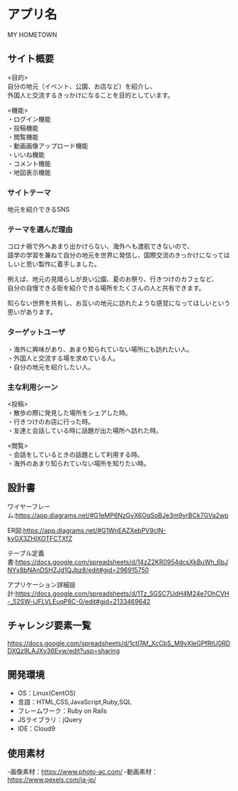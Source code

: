# アプリ名
MY HOMETOWN

## サイト概要
<目的></br>
自分の地元（イベント、公園、お店など）を紹介し、</br>
外国人と交流するきっかけになることを目的としています。

<機能></br>
・ログイン機能</br>
・投稿機能</br>
・閲覧機能</br>
・動画画像アップロード機能</br>
・いいね機能</br>
・コメント機能</br>
・地図表示機能</br>

### サイトテーマ
地元を紹介できるSNS

### テーマを選んだ理由
コロナ禍で外へあまり出かけらない、海外へも渡航できないので、</br>
語学の学習を兼ねて自分の地元を世界に発信し、国際交流のきっかけになってほしいと思い製作に着手しました。

例えば、地元の見晴らしが良い公園、夏のお祭り、行きつけのカフェなど、</br>
自分の自慢できる街を紹介できる場所をたくさんの人と共有できます。

知らない世界を共有し、お互いの地元に訪れたような感覚になってほしいという思いがあります。

### ターゲットユーザ
・海外に興味があり、あまり知られていない場所にも訪れたい人。</br>
・外国人と交流する場を求めている人。</br>
・自分の地元を紹介したい人。</br>

### 主な利用シーン
<投稿></br>
・散歩の際に発見した場所をシェアした時。</br>
・行きつけのお店に行った時。</br>
・友達と会話している時に話題が出た場所へ訪れた時。</br>

<閲覧></br>
・会話をしているときの話題として利用する時。</br>
・海外のあまり知られていない場所を知りたい時。</br>

## 設計書
ワイヤーフレーム:https://app.diagrams.net/#G1eMP6NzGvX6OqSoBJe3m9yrBCk7GVa2wp</br>

ER図:https://app.diagrams.net/#G1WnEAZXebPV9clN-kyGX3ZHIXOTFCTXfZ</br>

テーブル定義書:https://docs.google.com/spreadsheets/d/14zZ2KR0954dcsXkBuWh_6bJNYx8bNAnDSHZJd1QJbz8/edit#gid=296915750</br>

アプリケーション詳細設計:https://docs.google.com/spreadsheets/d/1Tz_5GSC7UdH4M24e7OhCVH-_52SW-iJFLVLEuqP8C-0/edit#gid=2133469642

## チャレンジ要素一覧
https://docs.google.com/spreadsheets/d/1ctI7Af_XcCbS_M9vXleGPfRtU0RDDXQz9LAJXy36Evw/edit?usp=sharing
## 開発環境
- OS：Linux(CentOS)
- 言語：HTML,CSS,JavaScript,Ruby,SQL
- フレームワーク：Ruby on Rails
- JSライブラリ：jQuery
- IDE：Cloud9

## 使用素材
-画像素材：https://www.photo-ac.com/
-動画素材：https://www.pexels.com/ja-jp/